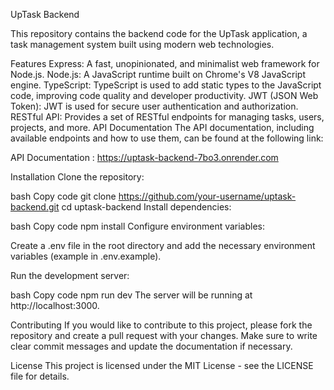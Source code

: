 UpTask Backend


This repository contains the backend code for the UpTask application, a task management system built using modern web technologies.

Features
Express: A fast, unopinionated, and minimalist web framework for Node.js.
Node.js: A JavaScript runtime built on Chrome's V8 JavaScript engine.
TypeScript: TypeScript is used to add static types to the JavaScript code, improving code quality and developer productivity.
JWT (JSON Web Token): JWT is used for secure user authentication and authorization.
RESTful API: Provides a set of RESTful endpoints for managing tasks, users, projects, and more.
API Documentation
The API documentation, including available endpoints and how to use them, can be found at the following link:

API Documentation : https://uptask-backend-7bo3.onrender.com

Installation
Clone the repository:

bash
Copy code
git clone https://github.com/your-username/uptask-backend.git
cd uptask-backend
Install dependencies:

bash
Copy code
npm install
Configure environment variables:

Create a .env file in the root directory and add the necessary environment variables (example in .env.example).

Run the development server:

bash
Copy code
npm run dev
The server will be running at http://localhost:3000.

Contributing
If you would like to contribute to this project, please fork the repository and create a pull request with your changes. Make sure to write clear commit messages and update the documentation if necessary.

License
This project is licensed under the MIT License - see the LICENSE file for details.

